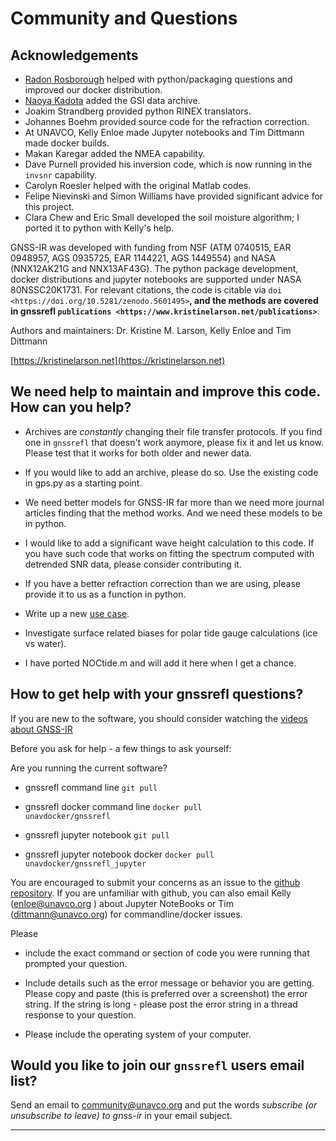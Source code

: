 # Community and Questions

## Acknowledgements
- [Radon Rosborough](https://github.com/raxod502) helped with 
python/packaging questions and improved our docker distribution. 
- [Naoya Kadota](https://github.com/naoyakadota) added the GSI data archive. 
- Joakim Strandberg provided python RINEX translators. 
- Johannes Boehm provided source code for the refraction correction. 
- At UNAVCO, Kelly Enloe made Jupyter notebooks and Tim Dittmann made docker builds. 
- Makan Karegar added the NMEA capability.
- Dave Purnell provided his inversion code, which is now running in the <code>invsnr</code> capability.  
- Carolyn Roesler helped with the original Matlab codes.
- Felipe Nievinski and Simon Williams have provided significant advice for this project.
- Clara Chew and Eric Small developed the soil moisture algorithm; I ported it to python with Kelly's help.

GNSS-IR was developed with funding from NSF (ATM 0740515, EAR 0948957, AGS 0935725, EAR 1144221, AGS 1449554) and NASA (NNX12AK21G and NNX13AF43G).
The python package development, docker distributions and jupyter notebooks are supported under NASA 80NSSC20K1731.
For relevant citations, the code is citable via `doi <https://doi.org/10.5281/zenodo.5601495>`__, and the methods are covered in gnssrefl `publications <https://www.kristinelarson.net/publications>`__.

Authors and maintainers: Dr. Kristine M. Larson, Kelly Enloe and Tim Dittmann

[https://kristinelarson.net](https://kristinelarson.net)


## We need help to maintain and improve this code. How can you help?

- Archives are *constantly* changing their file transfer protocols. If you 
find one in <code>gnssrefl</code> that doesn't work anymore,
please fix it and let us know. Please test that it 
works for both older and newer data.

- If you would like to add an archive, please do so. Use the existing code in gps.py as a starting point. 

- We need better models for GNSS-IR far more than we need more journal articles finding that the 
method works. And we need these models to be in python. 

- I would like to add a significant wave height calculation to this code. If you have such code that 
works on fitting the spectrum computed with detrended SNR data, please consider contributing it.

- If you have a better refraction correction than we are using, please provide it to us as a function in python.

- Write up a new [use case](https://github.com/kristinemlarson/gnssrefl/blob/master/tests/first_drivethru.md).

- Investigate surface related biases for polar tide gauge calculations (ice vs water).

- I have ported NOCtide.m and will add it here when I get a chance.

## How to get help with your gnssrefl questions?

If you are new to the software, you should consider watching the 
[videos about GNSS-IR](https://www.youtube.com/playlist?list=PL9KIPkLxL-c_d-NlNsaoGgScWqSxxUB5n)

Before you ask for help - a few things to ask yourself:

Are you running the current software?

- gnssrefl command line  <code>git pull </code>

- gnssrefl docker command line  <code>docker pull unavdocker/gnssrefl</code>

- gnssrefl jupyter notebook  <code>git pull</code>

- gnssrefl jupyter notebook docker <code>docker pull unavdocker/gnssrefl_jupyter</code>

You are encouraged to submit your concerns as an issue to 
the [github repository](https://github.com/kristinemlarson/gnssrefl). If you are unfamiliar 
with github, you can also email Kelly (enloe@unavco.org ) about Jupyter 
NoteBooks or Tim (dittmann@unavco.org) for commandline/docker issues.

Please

- include the exact command or section of code you were running that prompted your question.

- Include details such as the error message or behavior you are getting. 
Please copy and paste (this is preferred over a screenshot) the error string. 
If the string is long - please post the error string in a thread response to your question.

- Please include the operating system of your computer.

## Would you like to join our <code>gnssrefl</code> users email list?
Send an email to community@unavco.org and put the words
*subscribe (or unsubscribe to leave) to gnss-ir* in your email subject.


<HR>